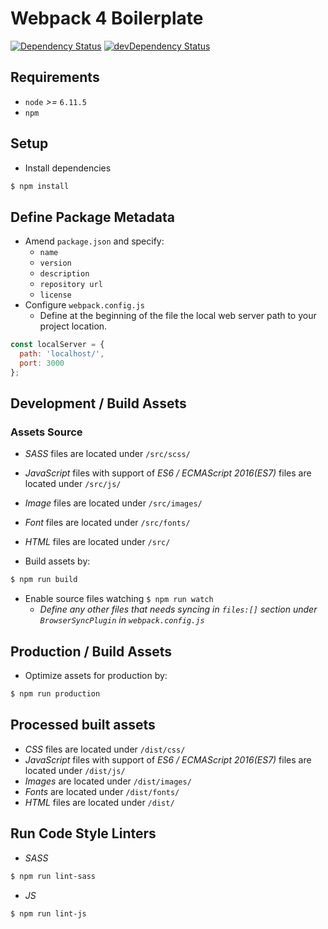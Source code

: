 # Webpack 4 Boilerplate

[![Dependency Status](https://david-dm.org/WeAreAthlon/frontend-webpack-boilerplate.svg)](https://david-dm.org/WeAreAthlon/frontend-webpack-boilerplate) 
[![devDependency Status](https://david-dm.org/WeAreAthlon/frontend-webpack-boilerplate/dev-status.svg)](https://david-dm.org/WeAreAthlon/frontend-webpack-boilerplate?type=dev)

## Requirements

* `node` _>=_ `6.11.5`
* `npm`

## Setup

* Install dependencies

```sh 
$ npm install
```

## Define Package Metadata

* Amend `package.json` and specify:
    * `name`
    * `version`
    * `description`
    * `repository url`
    * `license`
* Configure `webpack.config.js`
    * Define at the beginning of the file the local web server path to your project location.

```js
const localServer = {
  path: 'localhost/',
  port: 3000
};
```

## Development / Build Assets

### Assets Source

* _SASS_ files are located under `/src/scss/`
* _JavaScript_ files with support of _ES6 / ECMAScript 2016(ES7)_ files are located under `/src/js/`
* _Image_ files are located under `/src/images/`
* _Font_ files are located under `/src/fonts/`
* _HTML_ files are located under `/src/` 

* Build assets by:

```sh
$ npm run build
```

* Enable source files watching `$ npm run watch` 
  * *Define any other files that needs syncing in `files:[]` section under `BrowserSyncPlugin` in `webpack.config.js`*

## Production / Build Assets

* Optimize assets for production by:

```sh 
$ npm run production
```

## Processed built assets

* _CSS_ files are located under `/dist/css/`
* _JavaScript_ files with support of _ES6 / ECMAScript 2016(ES7)_ files are located under `/dist/js/`
* _Images_ are located under `/dist/images/`
* _Fonts_ are located under `/dist/fonts/`
* _HTML_ files are located under `/dist/`

## Run Code Style Linters

* _SASS_

```sh
$ npm run lint-sass
```
* _JS_

```sh
$ npm run lint-js
```
